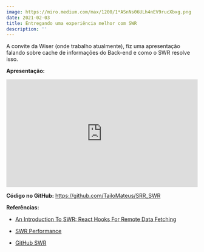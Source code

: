 ```yaml
---
image: https://miro.medium.com/max/1200/1*ASnNs06ULh4nEV9rucXbxg.png
date: 2021-02-03
title: Entregando uma experiência melhor com SWR
description: ''
---
```


A convite da Wiser (onde trabalho atualmente), fiz uma apresentação falando sobre cache de informações do Back-end e como o SWR resolve isso.

**Apresentação:**
<div style="left: 0; width: 100%; height: 0; position: relative; padding-bottom: 56.1972%;"><iframe src="https://speakerdeck.com/player/6e973a0e195e40acb701cde5930e0ef8" style="padding: 0 0 30px;border: 0; top: 0; left: 0; width: 100%; height: 100%; position: absolute;" allowfullscreen scrolling="no" allow="encrypted-media"></iframe></div>

**Código no GitHub:** https://github.com/TailoMateus/SRR_SWR

**Referências:**

* [An Introduction To SWR: React Hooks For Remote Data Fetching](https://www.smashingmagazine.com/2020/06/introduction-swr-react-hooks-remote-data-fetching/)

* [SWR Performance](https://swr.vercel.app/advanced/performance)

* [GitHub SWR](https://github.com/vercel/swr)

